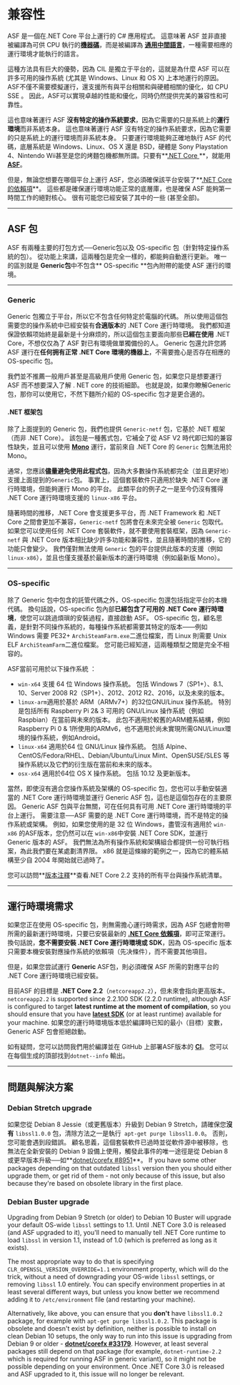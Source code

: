 # 兼容性

ASF 是一個在.NET Core 平台上運行的 C# 應用程式。 這意味著 ASF 並非直接被編譯為可供 CPU 執行的​**[機器碼](https://en.wikipedia.org/wiki/Machine_code)**，而是被編譯為 **[通用中間語言](https://en.wikipedia.org/wiki/Common_Intermediate_Language)**，一種需要相應的運行環境才能執行的語言。

這種方法具有巨大的優勢，因為 CIL 是獨立于平台的，這就是為什麼 ASF 可以在許多可用的操作系統 (尤其是 Windows、Linux 和 OS X) 上本地運行的原因。ASF不僅不需要模擬運行，還支援所有與平台相關和與硬體相關的優化，如 CPU SSE 。 因此，ASF可以實現卓越的性能和優化，同時仍然提供完美的兼容性和可靠性。

這也意味著運行 ASF **沒有特定的操作系統要求**，因為它需要的只是系統上的**運行環境**而非系統本身。 這也意味著運行 ASF 沒有特定的操作系統要求，因為它需要的只是系統上的運行環境而非系統本身。 只要運行環境能夠正確地執行 ASF 的代碼，底層系統是 Windows、Linux、OS X 還是 BSD，硬體是 Sony Playstation 4、Nintendo Wii甚至是您的烤麵包機都無所謂。只要有**[.NET Core ](https://github.com/dotnet/core-setup#daily-builds)**，就能用 **[ASF](https://github.com/JustArchiNET/ArchiSteamFarm/releases/latest)**。

但是，無論您想要在哪個平台上運行 ASF，您必須確保該平台安裝了**[.NET Core 的依賴項](https://github.com/dotnet/core/blob/master/Documentation/prereqs.md)**。 這些都是確保運行環境功能正常的底層庫，也是確保 ASF 能夠第一時間工作的絕對核心。 很有可能您已經安裝了其中的一些 (甚至全部)。

* * *

## ASF 包

ASF 有兩種主要的打包方式──Generic包以及 OS-specific 包（針對特定操作系統的包）。 從功能上來講，這兩種包是完全一樣的，都能夠自動進行更新。 唯一的區別就是 **Generic包**中不包含** OS-specific **包內附帶的能使 ASF 運行的環境。

* * *

### Generic

Generic 包獨立于平台，所以它不包含任何特定於電腦的代碼。 所以使用這個包需要您的操作系統中已經安裝有**合適版本**的 .NET Core 運行時環境。 我們都知道保證依賴项始終是最新是十分麻烦的，所以這個包主要面向那些**已經在使用** .NET Core，不想仅仅為了 ASF 對已有環境做單獨備份的人。 Generic 包還允許您將 ASF 運行在**任何拥有正常 .NET Core 環境的機器上**，不需要擔心是否存在相應的 OS-specific 包。

我們並不推薦一般用戶甚至是高級用戶使用 Generic 包，如果您只是想要運行 ASF 而不想要深入了解 . NET core 的技術細節。 也就是說，如果你瞭解Generic包，那你可以使用它，不然下麵所介紹的 OS-specific 包才是更合適的。

#### .NET 框架包

除了上面提到的 Generic 包，我們也提供 `Generic-netf` 包，它基於 .NET 框架（而非 .NET Core）。 該包是一種舊式包，它補全了從 ASF V2 時代即已知的兼容性缺失，並且可以使用 **[Mono](https://www.mono-project.com)** 運行，當前來自 .NET Core 的 `Generic` 包無法用於Mono。

通常，您應該**儘量避免使用此程式包**，因為大多數操作系統都完全（並且更好地）支援上面提到的` Generic `包。 事實上，這個套裝軟件只適用於缺失 .NET Core 運行時環境，但能夠運行 Mono 的平台。 此類平台的例子之一是至今仍沒有獲得 .NET Core 運行時環境支援的 `linux-x86` 平台。

隨著時間的推移，.NET Core 會支援更多平台，而 .NET Framework 和 .NET Core 之間會更加不兼容，`Generic-netf` 包將會在未來完全被 `Generic` 包取代。 如果您可以使用任何 .NET Core 套裝軟件，就不要使用套裝框架，因為 `Generic-netf` 與 .NET Core 版本相比缺少許多功能和兼容性，並且隨著時間的推移，它的功能只會變少。 我們僅對無法使用 `Generic` 包的平台提供此版本的支援（例如 `linux-x86`），並且也僅支援基於最新版本的運行時環境（例如最新版 Mono）。

* * *

### OS-specific

除了 Generic 包中包含的託管代碼之外，OS-specific 包還包括指定平台的本機代碼。 換句話說，OS-specific 包內部**已經包含了可用的 .NET Core 運行時環境**，使您可以跳過煩瑣的安裝過程，直接啟動 ASF。 OS-specific 包，顧名思義，是針對不同操作系統的，每種操作系統都需要其特定的版本——例如 Windows 需要 PE32+ `ArchiSteamFarm.exe`二進位檔案，而 Linux 則需要 Unix ELF `ArchiSteamFarm`二進位檔案。 您可能已經知道，這兩種類型之間是完全不相容的。

ASF當前可用於以下操作系統 ：

- `win-x64` 支援 64 位 Windows 操作系統。 包括 Windows 7（SP1+）、8.1、10、Server 2008 R2（SP1+）、2012、2012 R2、2016，以及未來的版本。
- `linux-arm`適用於基於 ARM（ARMv7+）的32位GNU/Linux 操作系統。 特別是包括所有 Raspberry Pi 2& 3 可用的 GNU/Linux 操作系統（例如 Raspbian）在當前與未來的版本。 此包不適用於較舊的ARM體系結構，例如Raspberry Pi 0 & 1所使用的ARMv6，也不適用於尚未實現所需GNU/Linux環境的操作系統，例如Android。
- `linux-x64` 適用於64 位 GNU/Linux 操作系統。 包括 Alpine、CentOS/Fedora/RHEL、Debian/Ubuntu/Linux Mint、OpenSUSE/SLES 等操作系統以及它們的衍生版在當前和未來的版本。
- `osx-x64` 適用於64位 OS X 操作系統。 包括 10.12 及更新版本。

當然，即使沒有適合您操作系統及架構的 OS-specific 包，您也可以手動安裝適當的 .NET Core 運行時環境並運行 Generic ASF 包，這也是這個包存在的主要原因。 Generic ASF 包與平台無關，可在任何具有可用 .NET Core 運行時環境的平台上運行。 需要注意──ASF 需要的是 .NET Core 運行時環境，而不是特定的操作系統或架構。 例如，如果您使用的是 32 位 Windows，盡管沒有適用於 `win-x86` 的ASF版本，您仍然可以在 `win-x86`中安裝 .NET Core SDK，並運行 Generic 版本的 ASF。 我們無法為所有操作系統和架構組合都提供一份可執行档案，為此我們要在某處劃清界限。 x86 就是這條線的範例之一，因為它的體系結構至少自 2004 年開始就已過時了。

您可以訪問​**[版本注釋​](https://github.com/dotnet/core/blob/master/release-notes/2.2/2.2-supported-os.md)**查看.NET Core 2.2 支持的所有平台與操作系統清單。

* * *

## 運行時環境需求

如果您正在使用 OS-specific 包，則無需擔心運行時需求，因為 ASF 包總會附帶所需的最新運行時環境，只要已安裝最新的 **[.NET Core 依賴項](https://github.com/dotnet/core/blob/master/Documentation/prereqs.md)**，即可正常運行。 換句話說，**您不需要安裝 .NET Core 運行時環境或 SDK**，因為 OS-specific 版本只需要本機安裝對應操作系統的依賴項（先决條件），而不需要其他項目。

但是，如果您尝試運行 **Generic** ASF包，則必須確保 ASF 所需的對應平台的 .NET Core 運行時環境已經安裝。

目前ASF 的目標是 **.NET Core 2.2**（`netcoreapp2.2`），但未來會指向更高版本。 `netcoreapp2.2` is supported since 2.2.100 SDK (2.2.0 runtime), although ASF is configured to target **latest runtime at the moment of compilation**, so you should ensure that you have **[latest SDK](https://dotnet.microsoft.com/download)** (or at least runtime) available for your machine. 如果您的運行時環境版本低於編譯時已知的最小（目標）変數，Generic ASF 包會拒絕啟動。

如有疑問，您可以訪問我們用於編譯並在 GitHub 上部署ASF版本的 **[CI](https://ci.appveyor.com/project/JustArchi/ArchiSteamFarm)**。 您可以在每個生成的頂部找到`dotnet--info` 輸出。

* * *

## 問題與解決方案

### Debian Stretch upgrade

如果您從 Debian 8 Jessie（或更舊版本）升級到 Debian 9 Stretch，請確保您**沒有** `libssl1.0.0` 包，清除方法之一是執行` apt-get purge libssl1.0.0`。 否則，您可能會遇到段錯誤。 顧名思義，這個套裝軟件已過時並從軟件源中被移除，也無法在全新安裝的 Debian 9 設備上使用，觸發此事件的唯一途徑是從 Debian 8 或更早版本升級──如**[dotnet/corefx #8951](https://github.com/dotnet/corefx/issues/8951#issuecomment-314455190)**。 If you have some other packages depending on that outdated `libssl` version then you should either upgrade them, or get rid of them - not only because of this issue, but also because they're based on obsolete library in the first place.

### Debian Buster upgrade

Upgrading from Debian 9 Stretch (or older) to Debian 10 Buster will upgrade your default OS-wide `libssl` settings to 1.1. Until .NET Core 3.0 is released (and ASF upgraded to it), you'll need to manually tell .NET Core runtime to load `libssl` in version 1.1, instead of 1.0 (which is preferred as long as it exists).

The most appropriate way to do that is specifying `CLR_OPENSSL_VERSION_OVERRIDE=1.1` environment property, which will do the trick, without a need of downgrading your OS-wide `libssl` settings, or removing `libssl` 1.0 entirely. You can specify environment properties in at least several different ways, but unless you know better we recommend adding it to `/etc/environment` file (and restarting your machine).

Alternatively, like above, you can ensure that you **don't** have `libssl1.0.2` package, for example with `apt-get purge libssl1.0.2`. This package is obsolete and doesn't exist by definition, neither is possible to install on clean Debian 10 setups, the only way to run into this issue is upgrading from Debian 9 or older - **[dotnet/corefx #33179](https://github.com/dotnet/corefx/issues/33179)**. However, at least several packages still depend on that package (for example, `dotnet-runtime-2.2` which is required for running ASF in generic variant), so it might not be possible depending on your environment. Once .NET Core 3.0 is released and ASF upgraded to it, this issue will no longer be relevant.